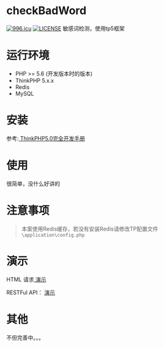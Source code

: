 # checkBadWord
[![996.icu](https://img.shields.io/badge/link-996.icu-red.svg)](https://996.icu)
[![LICENSE](https://img.shields.io/badge/license-Anti%20996-blue.svg)](https://github.com/996icu/996.ICU/blob/master/LICENSE)
敏感词检测，使用tp5框架
# 运行环境
- PHP >= 5.6 (开发版本时的版本)
- ThinkPHP 5.x.x
- Redis
- MySQL

# 安装
参考:[ ThinkPHP5.0完全开发手册](https://www.kancloud.cn/manual/thinkphp5/118003)

# 使用
很简单，没什么好讲的

# 注意事项
> 本案使用Redis缓存，若没有安装Redis请修改TP配置文件`\application\config.php`

# 演示
HTML 请求[ 演示](http://demo.fpc.cc/bad/index.html)

RESTFul API： [ 演示](http://demo.fpc.cc/bad/api.html)


# 其他
不但完善中。。。
